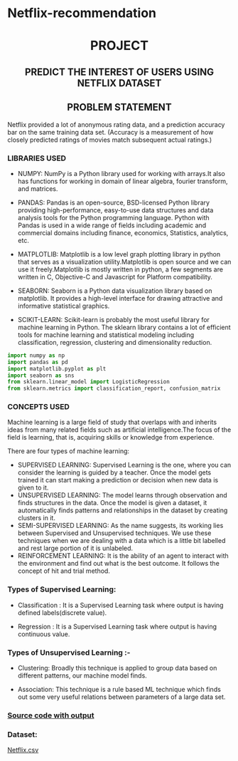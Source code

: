 # Netflix-recommendation
<h1 align="center">PROJECT</h1>
<h2 align="center">PREDICT THE INTEREST OF USERS USING NETFLIX DATASET</h2>

<h2 align="center">PROBLEM STATEMENT</h2>
Netflix provided a lot of anonymous rating data, and a prediction accuracy bar on the same training data set. (Accuracy is a measurement of how closely predicted ratings of movies match subsequent actual ratings.)

### LIBRARIES USED
- NUMPY: NumPy is a Python library used for working with arrays.It also has functions for working in domain of linear algebra, fourier transform, and matrices.

- PANDAS: Pandas is an open-source, BSD-licensed Python library providing high-performance, easy-to-use data structures and data analysis tools for the Python programming language. Python with Pandas is used in a wide range of fields including academic and commercial domains including finance, economics, Statistics, analytics, etc.

- MATPLOTLIB: Matplotlib is a low level graph plotting library in python that serves as a visualization utility.Matplotlib is open source and we can use it freely.Matplotlib is mostly written in python, a few segments are written in C, Objective-C and Javascript for Platform compatibility.

- SEABORN: Seaborn is a Python data visualization library based on matplotlib. It provides a high-level interface for drawing attractive and informative statistical graphics.

- SCIKIT-LEARN: Scikit-learn is probably the most useful library for machine learning in Python. The sklearn library contains a lot of efficient tools for machine learning and statistical modeling including classification, regression, clustering and dimensionality reduction.

```python 
import numpy as np
import pandas as pd
import matplotlib.pyplot as plt
import seaborn as sns
from sklearn.linear_model import LogisticRegression
from sklearn.metrics import classification_report, confusion_matrix
```
### CONCEPTS USED
Machine learning is a large field of study that overlaps with and inherits ideas from many related fields such as artificial intelligence.The focus of the field is learning, that is, acquiring skills or knowledge from experience.

There are four types of machine learning:
- SUPERVISED LEARNING: Supervised Learning is the one, where you can consider the learning is guided by a teacher. Once the model gets trained it can start making a prediction or decision when new data is given to it.
- UNSUPERVISED LEARNING: The model learns through observation and finds structures in the data. Once the model is given a dataset, it automatically finds patterns and relationships in the dataset by creating clusters in it.
- SEMI-SUPERVISED LEARNING: As the name suggests, its working lies between Supervised and Unsupervised techniques. We use these techniques when we are dealing with a data which is a little bit labelled and rest large portion of it is unlabeled.
- REINFORCEMENT LEARNING: It is the ability of an agent to interact with the environment and find out what is the best outcome. It follows the concept of hit and trial method.
### Types of Supervised Learning:
- Classification : It is a Supervised Learning task where output is having defined labels(discrete value).

- Regression : It is a Supervised Learning task where output is having continuous value.

### Types of Unsupervised Learning :-
- Clustering: Broadly this technique is applied to group data based on different patterns, our machine model finds.

- Association: This technique is a rule based ML technique which finds out some very useful relations between parameters of a large data set.

### [Source code with output](https://github.com/Ria2810/Netflix-recommendation/blob/main/Edu_project_netflix_Copy1.ipynb)

### Dataset: 
[Netflix.csv](https://github.com/Ria2810/Netflix-recommendation/blob/main/netflix%20dataset.csv)
